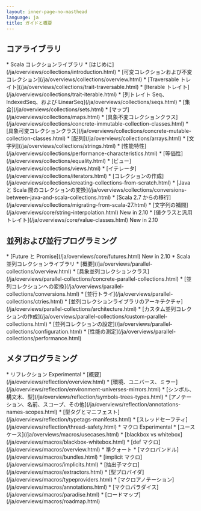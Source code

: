 ```yaml
---
layout: inner-page-no-masthead
language: ja
title: ガイドと概要
---
```


<div class="page-header-index">
  <h2>コアライブラリ</h2>
</div>
   * Scala コレクションライブラリ
     * [はじめに](/ja/overviews/collections/introduction.html)
     * [可変コレクションおよび不変コレクション](/ja/overviews/collections/overview.html)
     * [Traversable トレイト](/ja/overviews/collections/trait-traversable.html)
     * [Iterable トレイト](/ja/overviews/collections/trait-iterable.html)
     * [列トレイト Seq、IndexedSeq、および LinearSeq](/ja/overviews/collections/seqs.html)
     * [集合](/ja/overviews/collections/sets.html)
     * [マップ](/ja/overviews/collections/maps.html)
     * [具象不変コレクションクラス](/ja/overviews/collections/concrete-immutable-collection-classes.html)
     * [具象可変コレクションクラス](/ja/overviews/collections/concrete-mutable-collection-classes.html)
     * [配列](/ja/overviews/collections/arrays.html)
     * [文字列](/ja/overviews/collections/strings.html)
     * [性能特性](/ja/overviews/collections/performance-characteristics.html)
     * [等価性](/ja/overviews/collections/equality.html)
     * [ビュー](/ja/overviews/collections/views.html)
     * [イテレータ](/ja/overviews/collections/iterators.html)
     * [コレクションの作成](/ja/overviews/collections/creating-collections-from-scratch.html)
     * [Java と Scala 間のコレクションの変換](/ja/overviews/collections/conversions-between-java-and-scala-collections.html)
     * [Scala 2.7 からの移行](/ja/overviews/collections/migrating-from-scala-27.html)
   * [文字列の補間](/ja/overviews/core/string-interpolation.html) <span class="label success">New in 2.10</span>
   * [値クラスと汎用トレイト](/ja/overviews/core/value-classes.html) <span class="label success">New in 2.10</span>

 <div class="page-header-index">
   <h2>並列および並行プログラミング</h2>
 </div>
   * [Future と Promise](/ja/overviews/core/futures.html) <span class="label success">New in 2.10</span>
   * Scala 並列コレクションライブラリ
     * [概要](/ja/overviews/parallel-collections/overview.html)
     * [具象並列コレクションクラス](/ja/overviews/parallel-collections/concrete-parallel-collections.html)
     * [並列コレクションへの変換](/ja/overviews/parallel-collections/conversions.html)
     * [並行トライ](/ja/overviews/parallel-collections/ctries.html)
     * [並列コレクションライブラリのアーキテクチャ](/ja/overviews/parallel-collections/architecture.html)
     * [カスタム並列コレクションの作成](/ja/overviews/parallel-collections/custom-parallel-collections.html)
     * [並列コレクションの設定](/ja/overviews/parallel-collections/configuration.html)
     * [性能の測定](/ja/overviews/parallel-collections/performance.html)

 <div class="page-header-index">
   <h2>メタプログラミング</h2>
 </div>
   * リフレクション <span class="label important">Experimental</span>
     * [概要](/ja/overviews/reflection/overview.html)
     * [環境、ユニバース、ミラー](/ja/overviews/reflection/environment-universes-mirrors.html)
     * [シンボル、構文木、型](/ja/overviews/reflection/symbols-trees-types.html)
     * [アノテーション、名前、スコープ、その他](/ja/overviews/reflection/annotations-names-scopes.html)
     * [型タグとマニフェスト](/ja/overviews/reflection/typetags-manifests.html)
     * [スレッドセーフティ](/ja/overviews/reflection/thread-safety.html)
   * マクロ <span class="label important">Experimental</span>
     * [ユースケース](/ja/overviews/macros/usecases.html)
     * [blackbox vs whitebox](/ja/overviews/macros/blackbox-whitebox.html)
     * [def マクロ](/ja/overviews/macros/overview.html)
     * 準クォート
     * [マクロバンドル](/ja/overviews/macros/bundles.html)
     * [implicit マクロ](/ja/overviews/macros/implicits.html)
     * [抽出子マクロ](/ja/overviews/macros/extractors.html)
     * [型プロバイダ](/ja/overviews/macros/typeproviders.html)
     * [マクロアノテーション](/ja/overviews/macros/annotations.html)
     * [マクロパラダイス](/ja/overviews/macros/paradise.html)
     * [ロードマップ](/ja/overviews/macros/roadmap.html)
